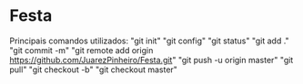 # Festa

Principais comandos utilizados: 
"git init"  "git config"  "git status"  "git add ."  "git commit -m"  "git remote add origin https://github.com/JuarezPinheiro/Festa.git"  "git push -u origin master"  "git pull"  "git checkout -b"  "git checkout master"
